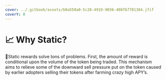 ```yaml
---
cover: ../.gitbook/assets/b0a550a0-5c28-4919-9036-408fb7701384.jfif
coverY: 0
---
```


# 📈 Why Static?

:clap:Static rewards solve tons of problems. First, the amount of reward is conditional upon the volume of the token being traded. This mechanism aims to relieve some of the downward sell pressure put on the token caused by earlier adopters selling their tokens after farming crazy high APY’s.
